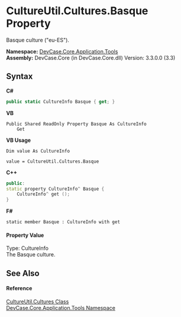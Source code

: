 # CultureUtil.Cultures.Basque Property 
 

Basque culture ("eu-ES").

**Namespace:**&nbsp;<a href="N_DevCase_Core_Application_Tools">DevCase.Core.Application.Tools</a><br />**Assembly:**&nbsp;DevCase.Core (in DevCase.Core.dll) Version: 3.3.0.0 (3.3)

## Syntax

**C#**<br />
``` C#
public static CultureInfo Basque { get; }
```

**VB**<br />
``` VB
Public Shared ReadOnly Property Basque As CultureInfo
	Get
```

**VB Usage**<br />
``` VB Usage
Dim value As CultureInfo

value = CultureUtil.Cultures.Basque

```

**C++**<br />
``` C++
public:
static property CultureInfo^ Basque {
	CultureInfo^ get ();
}
```

**F#**<br />
``` F#
static member Basque : CultureInfo with get

```


#### Property Value
Type: CultureInfo<br />The Basque culture.

## See Also


#### Reference
<a href="T_DevCase_Core_Application_Tools_CultureUtil_Cultures">CultureUtil.Cultures Class</a><br /><a href="N_DevCase_Core_Application_Tools">DevCase.Core.Application.Tools Namespace</a><br />
